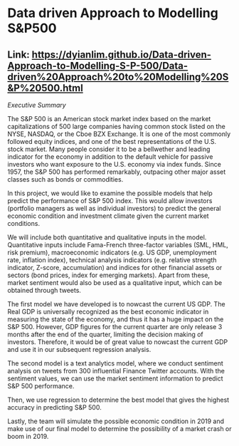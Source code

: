 # Data driven Approach to Modelling S&P500

## Link: https://dyianlim.github.io/Data-driven-Approach-to-Modelling-S-P-500/Data-driven%20Approach%20to%20Modelling%20S&P%20500.html

_Executive Summary_

The S&P 500 is an American stock market index based on the market capitalizations of 500 large companies having common stock listed on the NYSE, NASDAQ, or the Cboe BZX Exchange. It is one of the most commonly followed equity indices, and one of the best representations of the U.S. stock market. Many people consider it to be a bellwether and leading indicator for the economy in addition to the default vehicle for passive investors who want exposure to the U.S. economy via index funds. Since 1957, the S&P 500 has performed remarkably, outpacing other major asset classes such as bonds or commodities.

In this project, we would like to examine the possible models that help predict the performance of S&P 500 index. This would allow investors (portfolio managers as well as individual investors) to predict the general economic condition and investment climate given the current market conditions. 

We will include both quantitative and qualitative inputs in the model. Quantitative inputs include Fama-French three-factor variables (SML, HML, risk premium), macroeconomic indicators (e.g. US GDP, unemployment rate, inflation index), technical analysis indicators (e.g. relative strength indicator, Z-score, accumulation) and indices for other financial assets or sectors (bond prices, index for emerging markets). Apart from these, market sentiment would also be used as a qualitative input, which can be obtained through tweets.

The first model we have developed is to nowcast the current US GDP. The Real GDP is universally recognized as the best economic indicator in measuring the state of the economy, and thus it has a huge impact on the S&P 500. However, GDP figures for the current quarter are only release 3 months after the end of the quarter, limiting the decision making of investors. Therefore, it would be of great value to nowcast the current GDP and use it in our subsequent regression analysis.

The second model is a text analytics model, where we conduct sentiment analysis on tweets from 300 influential Finance Twitter accounts. With the sentiment values, we can use the market sentiment information to predict S&P 500 performance.

Then, we use regression to determine the best model that gives the highest accuracy in predicting S&P 500.

Lastly, the team will simulate the possible economic condition in 2019 and make use of our final model to determine the possibility of a market crash or boom in 2019.
